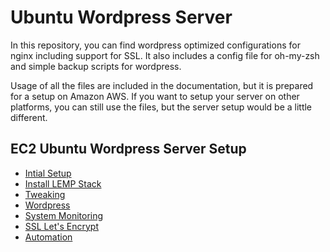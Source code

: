# Ubuntu Wordpress Server

In this repository, you can find wordpress optimized configurations for nginx including support for SSL. It also includes a config file for oh-my-zsh and simple backup scripts for wordpress.

Usage of all the files are included in the documentation, but it is prepared for a setup on Amazon AWS. If you want to setup your server on other platforms, you can still use the files, but the server setup would be a little different.

## EC2 Ubuntu Wordpress Server Setup

- [Intial Setup](docs/Initial%20Setup.md)
- [Install LEMP Stack](docs/Install%20LEMP.md)
- [Tweaking](docs/Tweaking.md)
- [Wordpress](docs/Wordpress.md)
- [System Monitoring](docs/System%20Monitoring.md)
- [SSL Let's Encrypt](docs/SSL%20Let's%20Encrypt.md)
- [Automation](docs/Automation.md)
